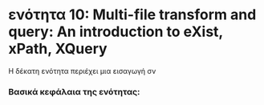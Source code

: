 <h1><h1>ενότητα 10: Multi-file transform and query: An introduction to eXist, xPath, XQuery</h1>

Η δέκατη ενότητα περιέχει μια εισαγωγή σν </lb>
 <h3>Βασικά κεφάλαια της ενότητας:</h3>
<ul>
